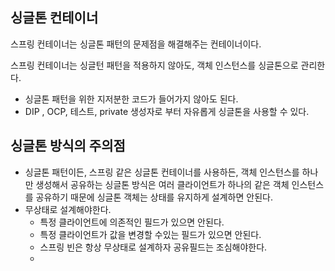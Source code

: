 ## 싱글톤 컨테이너
스프링 컨테이너는 싱글톤 패턴의 문제점을 해결해주는 컨테이너이다.

스프링 컨테이너는 싱글턴 패턴을 적용하지 않아도, 객체 인스턴스를
싱글톤으로 관리한다.
- 싱글톤 패턴을 위한 지저분한 코드가 들어가지 않아도 된다.
- DIP , OCP, 테스트, private 생성자로 부터 자유롭게 싱글톤을 사용할 수 있다.


## 싱글톤 방식의 주의점
- 싱글톤 패턴이든, 스프링 같은 싱글톤 컨테이너를 사용하든,
객체 인스턴스를 하나만 생성해서 공유하는 싱글톤 방식은 여러 클라이언트가 하나의 같은 객체 인스턴스를 공유하기 때문에 싱글톤 객체는 상태를 유지하게 설계하면 안된다.
- 무상태로 설계해야한다.
  - 특정 클라이언트에 의존적인 필드가 있으면 안된다.
  - 특정 클라이언트가 값을 변경할 수있는 필드가 있으면 안된다.
  - 스프링 빈은 항상 무상태로 설계하자 공유필드는 조심해야한다.
  - 